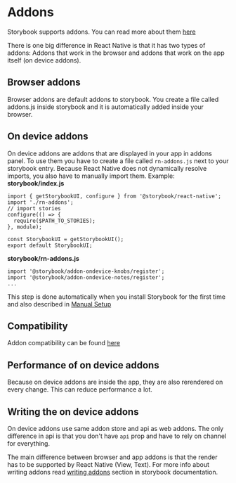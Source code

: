 # Addons

Storybook supports addons. You can read more about them [here](https://storybook.js.org/addons/introduction/)

There is one big difference in React Native is that it has two types of addons: Addons that work in the browser
and addons that work on the app itself (on device addons).

## Browser addons
Browser addons are default addons to storybook. You create a file called addons.js inside storybook and it is
automatically added inside your browser.

## On device addons
On device addons are addons that are displayed in your app in addons panel.
To use them you have to create a file called `rn-addons.js` next to your storybook entry.
Because React Native does not dynamically resolve imports, you also have to manually import them.
Example:
**storybook/index.js**
```
import { getStorybookUI, configure } from '@storybook/react-native';
import './rn-addons';
// import stories
configure(() => {
  require($PATH_TO_STORIES);
}, module);

const StorybookUI = getStorybookUI();
export default StorybookUI;
```

**storybook/rn-addons.js**
```
import '@storybook/addon-ondevice-knobs/register';
import '@storybook/addon-ondevice-notes/register';
...
```

This step is done automatically when you install Storybook for the first time and also described in [Manual Setup](https://github.com/storybookjs/storybook/blob/master/app/react-native/docs/manual-setup.md)

## Compatibility
Addon compatibility can be found [here](https://github.com/storybookjs/storybook/blob/master/ADDONS_SUPPORT.md)

## Performance of on device addons
Because on device addons are inside the app, they are also rerendered on every change. This can reduce performance a lot.
 
## Writing the on device addons
On device addons use same addon store and api as web addons. The only difference in api is that you don't have `api` prop 
and have to rely on channel for everything. 

The main difference between browser and app addons is that the render has to be supported by React Native (View, Text).
For more info about writing addons read [writing addons](https://storybook.js.org/addons/writing-addons/) section in 
storybook documentation.  
